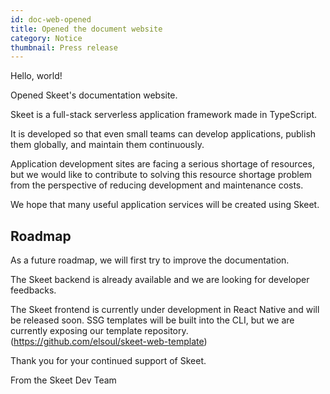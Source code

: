 ```yaml
---
id: doc-web-opened
title: Opened the document website
category: Notice
thumbnail: Press release
---
```


Hello, world!

Opened Skeet's documentation website.

Skeet is a full-stack serverless application framework made in TypeScript.

It is developed so that even small teams can develop applications, publish them globally, and maintain them continuously.

Application development sites are facing a serious shortage of resources, but we would like to contribute to solving this resource shortage problem from the perspective of reducing development and maintenance costs.

We hope that many useful application services will be created using Skeet.

## Roadmap

As a future roadmap, we will first try to improve the documentation.

The Skeet backend is already available and we are looking for developer feedbacks.

The Skeet frontend is currently under development in React Native and will be released soon. SSG templates will be built into the CLI, but we are currently exposing our template repository. (https://github.com/elsoul/skeet-web-template)

Thank you for your continued support of Skeet.

From the Skeet Dev Team
